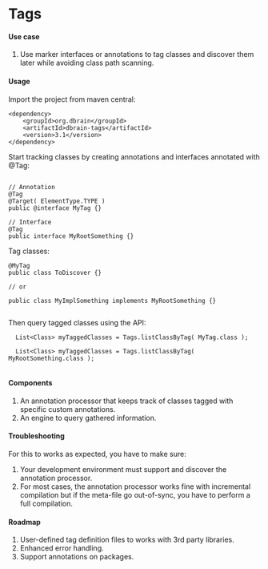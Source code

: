 # Tags

#### Use case

1. Use marker interfaces or annotations to tag classes and discover them later while avoiding class path scanning.

#### Usage

Import the project from maven central:

```
<dependency>
	<groupId>org.dbrain</groupId>
	<artifactId>dbrain-tags</artifactId>
	<version>3.1</version>
</dependency>
```

Start tracking classes by creating annotations and interfaces annotated with @Tag:
```

// Annotation
@Tag
@Target( ElementType.TYPE )
public @interface MyTag {}

// Interface
@Tag
public interface MyRootSomething {}

```

Tag classes:
```
@MyTag
public class ToDiscover {}

// or

public class MyImplSomething implements MyRootSomething {}


```

Then query tagged classes using the API:
```
  List<Class> myTaggedClasses = Tags.listClassByTag( MyTag.class );
  
  List<Class> myTaggedClasses = Tags.listClassByTag( MyRootSomething.class );
  
```

#### Components

1. An annotation processor that keeps track of classes tagged with specific custom annotations.
2. An engine to query gathered information.

#### Troubleshooting

For this to works as expected, you have to make sure:

1. Your development environment must support and discover the annotation processor.
2. For most cases, the annotation processor works fine with incremental compilation but if the meta-file go out-of-sync, you have to perform a full compilation.

#### Roadmap 

1. User-defined tag definition files to works with 3rd party libraries.
2. Enhanced error handling.
3. Support annotations on packages.
